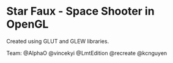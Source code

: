 Star Faux - Space Shooter in OpenGL
===================================

Created using GLUT and GLEW libraries.

Team:
@AlphaO
@vincekyi
@LmtEdition
@recreate
@kcnguyen